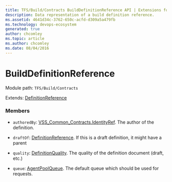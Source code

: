```yaml
---
title: TFS/Build/Contracts BuildDefinitionReference API | Extensions for Azure DevOps Services
description: Data representation of a build definition reference.
ms.assetid: 4641d34c-3762-650c-acfd-d309a5a479fb
ms.technology: devops-ecosystem
generated: true
author: chcomley
ms.topic: article
ms.author: chcomley
ms.date: 08/04/2016
---
```


# BuildDefinitionReference

Module path: `TFS/Build/Contracts`

Extends: [DefinitionReference](./DefinitionReference.md)

### Members

* `authoredBy`: [VSS_Common_Contracts.IdentityRef](../../../VSS/WebApi/Contracts/IdentityRef.md). The author of the definition.

* `draftOf`: [DefinitionReference](./DefinitionReference.md). If this is a draft definition, it might have a parent

* `quality`: [DefinitionQuality](./DefinitionQuality.md). The quality of the definition document (draft, etc.)

* `queue`: [AgentPoolQueue](./AgentPoolQueue.md). The default queue which should be used for requests.
